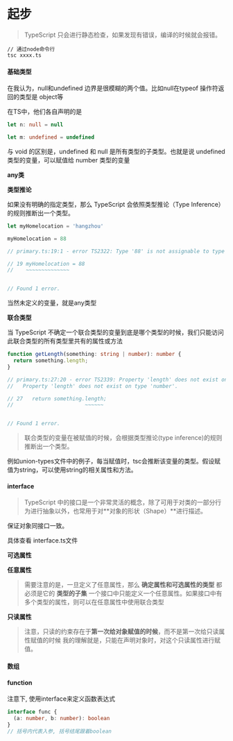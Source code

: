 # 起步

> TypeScript 只会进行静态检查，如果发现有错误，编译的时候就会报错。

```
// 通过node命令行
tsc xxxx.ts
```


#### 基础类型

在我认为，null和undefined 边界是很模糊的两个值。比如null在typeof 操作符返回的类型是 object等

在TS中，他们各自声明的是

```ts
let n: null = null

let m: undefined = undefined
```

与 void 的区别是，undefined 和 null 是所有类型的子类型。也就是说 undefined 类型的变量，可以赋值给 number 类型的变量


**any类**

**类型推论**

如果没有明确的指定类型，那么 TypeScript 会依照类型推论（Type Inference）的规则推断出一个类型。

```ts
let myHomelocation = 'hangzhou'

myHomelocation = 88

// primary.ts:19:1 - error TS2322: Type '88' is not assignable to type 'string'.

// 19 myHomelocation = 88
//    ~~~~~~~~~~~~~~


// Found 1 error.

```

当然未定义的变量，就是any类型


**联合类型**

当 TypeScript 不确定一个联合类型的变量到底是哪个类型的时候，我们只能访问此联合类型的所有类型里共有的属性或方法

```ts
function getLength(something: string | number): number {
  return something.length;
}

// primary.ts:27:20 - error TS2339: Property 'length' does not exist on type 'string | number'.
//   Property 'length' does not exist on type 'number'.

// 27   return something.length;
//                       ~~~~~~


// Found 1 error.

```

> 联合类型的变量在被赋值的时候，会根据类型推论(type inference)的规则推断出一个类型。

例如union-types文件中的例子，每当赋值时，tsc会推断该变量的类型。假设赋值为string，可以使用string的相关属性和方法。

#### interface

> TypeScript 中的接口是一个非常灵活的概念，除了可用于对类的一部分行为进行抽象以外，也常用于对**对象的形状（Shape）**进行描述。

保证对象同接口一致。

具体查看 interface.ts文件

**可选属性**

**任意属性**

> 需要注意的是，一旦定义了任意属性，那么 **确定属性和可选属性的类型** 都必须是它的 **类型的子集**
> 一个接口中只能定义一个任意属性。如果接口中有多个类型的属性，则可以在任意属性中使用联合类型

**只读属性**

> 注意，只读的约束存在于**第一次给对象赋值的时候**，而不是第一次给只读属性赋值的时候
> 我的理解就是，只能在声明对象时，对这个只读属性进行赋值。

#### 数组

#### function

注意下, 使用interface来定义函数表达式
```ts
interface func {
  (a: number, b: number): boolean
}
// 括号内代表入参, 括号结尾跟着boolean
```

